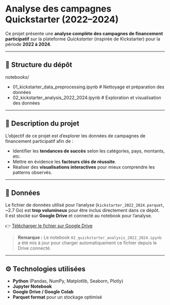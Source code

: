 # Analyse des campagnes **Quickstarter** (2022–2024)

Ce projet présente une **analyse complète des campagnes de financement participatif** sur la plateforme *Quickstarter* (inspirée de Kickstarter) pour la période **2022 à 2024**.  

---

## 📂 Structure du dépôt

notebooks/

- 01_kickstarter_data_preprocessing.ipynb # Nettoyage et préparation des données
- 02_kickstarter_analysis_2022_2024.ipynb # Exploration et visualisation des données

---

## 🧠 Description du projet

L’objectif de ce projet est d’explorer les données de campagnes de financement participatif afin de :
- Identifier les **tendances de succès** selon les catégories, pays, montants, etc.
- Mettre en évidence les **facteurs clés de réussite**.
- Réaliser des **visualisations interactives** pour mieux comprendre les patterns observés.

---

## 💾 Données

Le fichier de données utilisé pour l’analyse (`kickstarter_2022_2024.parquet`, ~2.7 Go) est **trop volumineux** pour être inclus directement dans ce dépôt.  
Il est stocké sur **Google Drive** et connecté au notebook pour l’analyse.

👉 [Télécharger le fichier sur Google Drive](https://drive.google.com/file/d/1Q0QBVG7TyS1NwmDCPn0Oyk5NQy9E-2F_/view?usp=sharing)

> **Remarque :** Le notebook `02_quickstarter_analysis_2022_2024.ipynb` a été mis à jour pour charger automatiquement ce fichier depuis le Drive connecté.

---

## ⚙️ Technologies utilisées

- **Python** (Pandas, NumPy, Matplotlib, Seaborn, Plotly)
- **Jupyter Notebook**
- **Google Drive / Google Colab**
- **Parquet format** pour un stockage optimisé

